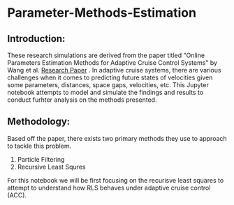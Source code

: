 # Parameter-Methods-Estimation

## Introduction: 
These research simulations are derived from the paper titled "Online Parameters Estimation Methods for Adaptive Cruise Control Systems" by Wang et al. [Research Paper](https://inria.hal.science/hal-03011790/file/wang-gunter-nice-dellemonache-work-2020.pdf)
. In adaptive cruise systems, there are various challenges when it comes to predicting future states of velocities given some parameters, distances, space gaps, velocities, etc. This Jupyter notebook attempts to model and simulate the findings and results to conduct furhter analysis on the methods presented. 

## Methodology: 
Based off the paper, there exists two primary methods they use to approach to tackle this problem. 
1. Particle Filtering
2. Recursive Least Squres

For this notebook we will be first focusing on the recurisve least squares to attempt to understand how RLS behaves under adaptive cruise control (ACC).  